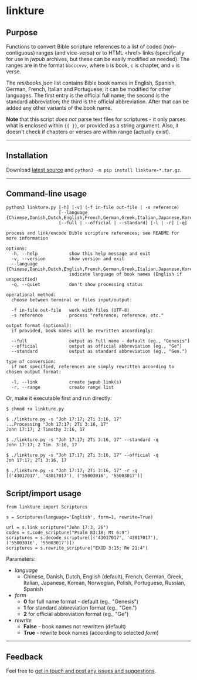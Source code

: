 # linkture


## Purpose

Functions to convert Bible scripture references to a list of coded (non-contiguous) ranges (and vice-versa) or to HTML \<href> links (specifically for use in *jwpub* archives, but these can be easily modified as needed). The ranges are in the format `bbcccvvv`, where `b` is book, `c` is chapter, and `v` is verse.

The *res/books.json* list contains Bible book names in English, Spanish, German, French, Italian and Portuguese; it can be modified for other languages. The first entry is the official full name; the second is the standard abbreviation; the third is the official abbreviation. After that can be added any other variants of the book name.

**Note** that this script _does not_ parse text files for scriptures - it only parses what is enclosed within `{{ }}`, or provided as a string argument. Also, it doesn't check if chapters or verses are within range (actually exist).

____
## Installation

Download [latest source](https://github.com/erykjj/linkture/releases/latest) and `python3 -m pip install linkture-*.tar.gz`.

____
## Command-line usage

```
python3 linkture.py [-h] [-v] (-f in-file out-file | -s reference)
                    [--language {Chinese,Danish,Dutch,English,French,German,Greek,Italian,Japanese,Korean,Norwegian,Polish,Portuguese,Russian,Spanish}]
                    [--full | --official | --standard] [-l | -r] [-q]

process and link/encode Bible scripture references; see README for more information

options:
  -h, --help            show this help message and exit
  -v, --version         show version and exit
  --language {Chinese,Danish,Dutch,English,French,German,Greek,Italian,Japanese,Korean,Norwegian,Polish,Portuguese,Russian,Spanish}
                        indicate language of book names (English if unspecified)
  -q, --quiet           don't show processing status

operational method:
  choose between terminal or files input/output:

  -f in-file out-file   work with files (UTF-8)
  -s reference          process "reference; reference; etc."

output format (optional):
  if provided, book names will be rewritten accordingly:

  --full                output as full name - default (eg., "Genesis")
  --official            output as official abbreviation (eg., "Ge")
  --standard            output as standard abbreviation (eg., "Gen.")

type of conversion:
  if not specified, references are simply rewritten according to chosen output format:

  -l, --link            create jwpub link(s)
  -r, --range           create range list
```

Or, make it executable first and run directly:
```
$ chmod +x linkture.py

$ ./linkture.py -s "Joh 17:17; 2Ti 3:16, 17"
...Processing "Joh 17:17; 2Ti 3:16, 17"
John 17:17; 2 Timothy 3:16, 17

$ ./linkture.py -s "Joh 17:17; 2Ti 3:16, 17" --standard -q
John 17:17; 2 Tim. 3:16, 17

$ ./linkture.py -s "Joh 17:17; 2Ti 3:16, 17" --official -q
Joh 17:17; 2Ti 3:16, 17

$ ./linkture.py -s "Joh 17:17; 2Ti 3:16, 17" -r -q
[('43017017', '43017017'), ('55003016', '55003017')]
```

## Script/import usage

```
from linkture import Scriptures

s = Scriptures(language='English', form=1, rewrite=True)

url = s.link_scripture("John 17:3, 26")
codes = s.code_scripture("Psalm 83:18; Mt 6:9")
scriptures = s.decode_scripture([('43017017', '43017017'), ('55003016', '55003017')])
scriptures = s.rewrite_scripture("EXOD 3:15; Re 21:4")
```
Parameters:
* *language*
  * Chinese, Danish, Dutch, English (default), French, German, Greek, Italian, Japanese, Korean, Norwegian, Polish, Portuguese, Russian, Spanish
* *form*
  * **0** for full name format - default (eg., "Genesis")
  * **1** for standard abbreviation format (eg., "Gen.")
  * **2** for official abbreviation format (eg., "Ge")
* *rewrite*
  * **False** - book names not rewritten (default)
  * **True** - rewrite book names (according to selected *form*)

____
## Feedback

Feel free to [get in touch and post any issues and suggestions](https://github.com/erykjj/linkture/issues).
